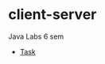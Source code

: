 # client-server
Java Labs 6 sem

- [Task](https://github.com/Alex-pvl/client-server/blob/master/РКСП-2023.pdf)

